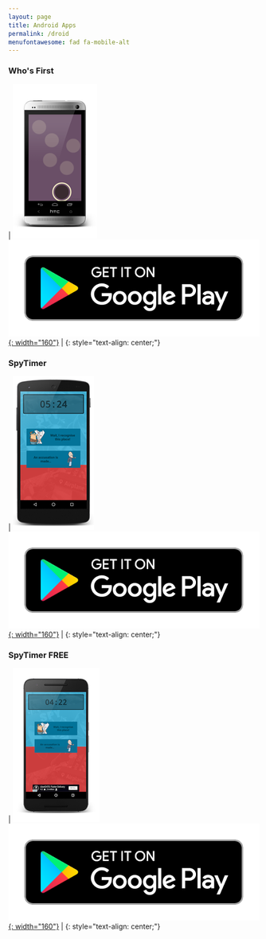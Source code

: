 ```yaml
---
layout: page
title: Android Apps
permalink: /droid
menufontawesome: fad fa-mobile-alt
---
```


### Who's First

| ![](/assets/images/droid/firstplayer.png) <br /> [![](/assets/images/droid/en-play-badge-border.png){: width="160"}](https://play.google.com/store/apps/details?id=net.chizography.droid.whosfirst&hl=en&utm_source=global_co&utm_medium=prtnr&utm_content=Mar2515&utm_campaign=PartBadge&pcampaignid=MKT-AC-global-none-all-co-pr-py-PartBadges-Oct1515-1) |
{: style="text-align: center;"}

### SpyTimer

| ![](/assets/images/droid/spytimer_device_1.png) <br /> [![](/assets/images/droid/en-play-badge-border.png){: width="160"}](https://play.google.com/store/apps/details?id=net.chizography.droid.spyfalltimer.free&hl=en&utm_source=global_co&utm_medium=prtnr&utm_content=Mar2515&utm_campaign=PartBadge&pcampaignid=MKT-AC-global-none-all-co-pr-py-PartBadges-Oct1515-1) |
{: style="text-align: center;"}

### SpyTimer FREE

| ![](/assets/images/droid/spytimer_free_device_1.png) <br /> [![](/assets/images/droid/en-play-badge-border.png){: width="160"}](https://play.google.com/store/apps/details?id=net.chizography.droid.spyfalltimer.free&hl=en&utm_source=global_co&utm_medium=prtnr&utm_content=Mar2515&utm_campaign=PartBadge&pcampaignid=MKT-AC-global-none-all-co-pr-py-PartBadges-Oct1515-1) |
{: style="text-align: center;"}
